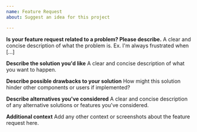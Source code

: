```yaml
---
name: Feature Request
about: Suggest an idea for this project

---
```


**Is your feature request related to a problem? Please describe.**
A clear and concise description of what the problem is. Ex. I'm always frustrated when [...]

**Describe the solution you'd like**
A clear and concise description of what you want to happen.

**Describe possible drawbacks to your solution**
How might this solution hinder other components or users if implemented?

**Describe alternatives you've considered**
A clear and concise description of any alternative solutions or features you've considered.

**Additional context**
Add any other context or screenshots about the feature request here.
